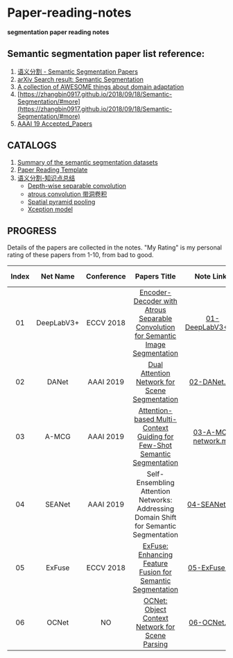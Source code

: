 # Paper-reading-notes
**segmentation paper reading notes**

## Semantic segmentation paper list reference: 
1. [语义分割 - Semantic Segmentation Papers](http://www.aiuai.cn/aifarm62.html)
2. [arXiv Search result: Semantic Segmentation](https://arxiv.org/search/advanced?advanced=&terms-0-operator=AND&terms-0-term=Semantic+Segmentation&terms-0-field=title&classification-computer_science=y&classification-physics_archives=all&classification-include_cross_list=include&date-filter_by=all_dates&date-year=&date-from_date=&date-to_date=&date-date_type=submitted_date&abstracts=show&size=50&order=-announced_date_first)
3. [A collection of AWESOME things about domain adaptation](https://github.com/zhaoxin94/awsome-domain-adaptation#semantic-segmentation)
4. [https://zhangbin0917.github.io/2018/09/18/Semantic-Segmentation/#more](https://zhangbin0917.github.io/2018/09/18/Semantic-Segmentation/#more)
5. [AAAI 19 Accepted_Papers](https://aaai.org/Conferences/AAAI-19/wp-content/uploads/2018/11/AAAI-19_Accepted_Papers.pdf)

   

## CATALOGS
1. [Summary of the semantic segmentation datasets](https://github.com/zhixuanli/segmentation-paper-reading-notes/blob/master/others/Summary%20of%20the%20semantic%20segmentation%20datasets.md#summary-of-the-semantic-segmentation-datasets)
2. [Paper Reading Template](https://github.com/zhixuanli/segmentation-paper-reading-notes/blob/master/paper-reading-notes/PaperReadingTemplate.md)
3. [语义分割-知识点总结](https://github.com/zhixuanli/segmentation-paper-reading-notes/blob/master/others/%E8%AF%AD%E4%B9%89%E5%88%86%E5%89%B2-%E7%9F%A5%E8%AF%86%E7%82%B9%E6%80%BB%E7%BB%93.md)
	+ [Depth-wise separable convolution](https://github.com/zhixuanli/segmentation-paper-reading-notes/blob/master/others/%E8%AF%AD%E4%B9%89%E5%88%86%E5%89%B2-%E7%9F%A5%E8%AF%86%E7%82%B9%E6%80%BB%E7%BB%93.md#1-depthwise-separable-convolution)
	+ [atrous convolution 带洞卷积](https://github.com/zhixuanli/segmentation-paper-reading-notes/blob/master/others/%E8%AF%AD%E4%B9%89%E5%88%86%E5%89%B2-%E7%9F%A5%E8%AF%86%E7%82%B9%E6%80%BB%E7%BB%93.md#2-atrous-convolution-%E5%B8%A6%E6%B4%9E%E5%8D%B7%E7%A7%AF)
	+ [Spatial pyramid pooling](https://github.com/zhixuanli/segmentation-paper-reading-notes/blob/master/others/%E8%AF%AD%E4%B9%89%E5%88%86%E5%89%B2-%E7%9F%A5%E8%AF%86%E7%82%B9%E6%80%BB%E7%BB%93.md#3-spatial-pyramid-pooling)
	+ [Xception model](https://github.com/zhixuanli/segmentation-paper-reading-notes/blob/master/others/%E8%AF%AD%E4%B9%89%E5%88%86%E5%89%B2-%E7%9F%A5%E8%AF%86%E7%82%B9%E6%80%BB%E7%BB%93.md#4-xception-model)

## PROGRESS

Details of the papers are collected in the notes. 
"My Rating" is my personal rating of these papers from 1-10, from bad to good.


| Index  |  Net Name | Conference | Papers Title | Note Links | Code | My Rating |
| :----: | :-------: | :--------: | :----------: | :--------: | :--: | :-------: |
| 01 | DeepLabV3+ | ECCV 2018 | [Encoder-Decoder with Atrous Separable Convolution for Semantic Image Segmentation](https://arxiv.org/abs/1802.02611) | [01-DeepLabV3+.md](https://github.com/zhixuanli/segmentation-paper-reading-notes/blob/master/paper-reading-notes/01-DeepLabV3%2B.md) | [Official Code](https://github.com/tensorflow/models/tree/master/research/deeplab) | 7 |
| 02 | DANet | AAAI 2019 | [Dual Attention Network for Scene Segmentation](https://arxiv.org/abs/1809.02983) | [02-DANet.md](https://github.com/zhixuanli/segmentation-paper-reading-notes/blob/master/paper-reading-notes/02-DANet.md) | [Official Code](https://github.com/junfu1115/DANet) | 9 |
| 03 | A-MCG | AAAI 2019 | [Attention-based Multi-Context Guiding for Few-Shot Semantic Segmentation](https://pdfs.semanticscholar.org/1216/eebb5a407b40eb46596073f0fd229acaea48.pdf) | [03-A-MCG network.md](https://github.com/zhixuanli/segmentation-paper-reading-notes/blob/master/paper-reading-notes/03-A-MCG%20network.md) | NO | 5 |
| 04 | SEANet | AAAI 2019 | Self-Ensembling Attention Networks: Addressing Domain Shift for Semantic Segmentation | [04-SEANet.md](https://github.com/zhixuanli/segmentation-paper-reading-notes/blob/master/paper-reading-notes/04-SEANet.md) | [Official Code](https://github.com/YonghaoXu/SEANet) | 8 |
| 05 | ExFuse | ECCV 2018 | [ExFuse: Enhancing Feature Fusion for Semantic Segmentation](https://arxiv.org/abs/1804.03821) | [05-ExFuse.md](https://github.com/zhixuanli/segmentation-paper-reading-notes/blob/master/paper-reading-notes/05-ExFuse.md) | NO | 7 |
| 06 | OCNet | NO | [OCNet: Object Context Network for Scene Parsing](https://arxiv.org/abs/1809.00916) | [06-OCNet.md](https://github.com/zhixuanli/segmentation-paper-reading-notes/blob/master/paper-reading-notes/06-OCNet.md) | [Official Code](https://github.com/PkuRainBow/OCNet.pytorch) | 5 |
